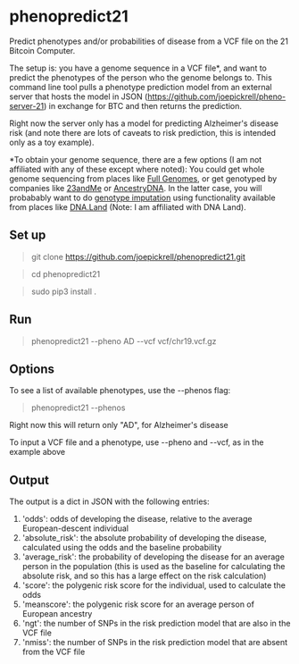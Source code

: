 # phenopredict21

Predict phenotypes and/or probabilities of disease from a VCF file on the 21 Bitcoin Computer. 

The setup is: you have a genome sequence in a VCF file*, and want to predict the phenotypes of the person who the genome belongs to. This command line tool pulls a phenotype prediction model from an external server that hosts the model in JSON (https://github.com/joepickrell/pheno-server-21) in exchange for BTC and then returns the prediction. 

Right now the server only has a model for predicting Alzheimer's disease risk (and note there are lots of caveats to risk prediction, this is intended only as a toy example). 

*To obtain your genome sequence, there are a few options (I am not affiliated with any of these except where noted): You could get whole genome sequencing from places like [Full Genomes](https://www.fullgenomes.com/), or get genotyped by companies like [23andMe](https://www.23andme.com/) or [AncestryDNA](http://dna.ancestry.com/). In the latter case, you will probabably want to do [genotype imputation](https://en.wikipedia.org/wiki/Imputation_(genetics)) using functionality available from places like [DNA.Land](https://dna.land/) (Note: I am affiliated with DNA Land). 

## Set up ##

>git clone https://github.com/joepickrell/phenopredict21.git

>cd phenopredict21

>sudo pip3 install .

## Run ##

>phenopredict21 --pheno AD --vcf vcf/chr19.vcf.gz


## Options ##

To see a list of available phenotypes, use the --phenos flag:

>phenopredict21 --phenos

Right now this will return only "AD", for Alzheimer's disease

To input a VCF file and a phenotype, use --pheno and --vcf, as in the example above

## Output ##

The output is a dict in JSON with the following entries:

1. 'odds': odds of developing the disease, relative to the average European-descent individual
2. 'absolute_risk': the absolute probability of developing the disease, calculated using the odds and the baseline probability
3. 'average_risk': the probability of developing the disease for an average person in the population (this is used as the baseline for calculating the absolute risk, and so this has a large effect on the risk calculation)
4. 'score': the polygenic risk score for the individual, used to calculate the odds
5. 'meanscore': the polygenic risk score for an average person of European ancestry
6. 'ngt': the number of SNPs in the risk prediction model that are also in the VCF file
7. 'nmiss': the number of SNPs in the risk prediction model that are absent from the VCF file


